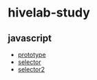 # hivelab-study

## javascript
  - [prototype](https://aryeong.github.io/hivelab-study/javascript/exam1/prototype.html)
  - [selector](https://aryeong.github.io/hivelab-study/javascript/exam1/prototype.html)
  - [selector2](https://aryeong.github.io/hivelab-study/javascript/exam1/prototype.html)

